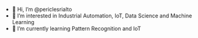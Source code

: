 - 👋 Hi, I’m @periclesrialto
- 👀 I’m interested in Industrial Automation, IoT, Data Science and Machine Learning
- 🌱 I’m currently learning Pattern Recognition and IoT

<!---
periclesrialto/periclesrialto is a ✨ special ✨ repository because its `README.md` (this file) appears on your GitHub profile.
You can click the Preview link to take a look at your changes.
--->
